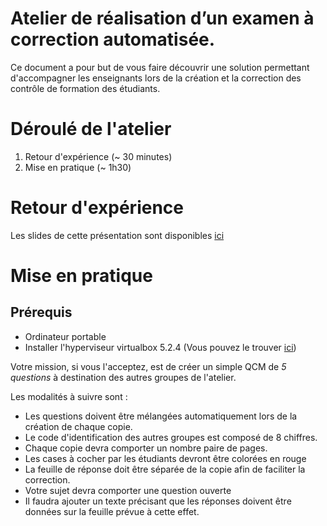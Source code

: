 Atelier de réalisation d’un examen à correction automatisée.
============================================================

Ce document a pour but de vous faire découvrir une solution permettant d'accompagner les enseignants lors de la création et la correction des contrôle de formation des étudiants.

# Déroulé de l'atelier

1. Retour d'expérience (~ 30 minutes)
2. Mise en pratique (~ 1h30)

# Retour d'expérience

Les slides de cette présentation sont disponibles [ici]()

# Mise en pratique

Prérequis
---------

* Ordinateur portable
* Installer l'hyperviseur virtualbox 5.2.4 (Vous pouvez le trouver [ici](https://www.virtualbox.org/wiki/Downloads))

Votre mission, si vous l'acceptez, est de créer un simple QCM de *5 questions* à destination des autres groupes de l'atelier.

Les modalités à suivre sont :

* Les questions doivent être mélangées automatiquement lors de la création de chaque copie.
* Le code d'identification des autres groupes est composé de 8 chiffres.
* Chaque copie devra comporter un nombre paire de pages.
* Les cases à cocher par les étudiants devront être colorées en rouge
* La feuille de réponse doit être séparée de la copie afin de faciliter la correction.
* Votre sujet devra comporter une question ouverte
* Il faudra ajouter un texte précisant que les réponses doivent être données sur la feuille prévue à cette effet.


 


